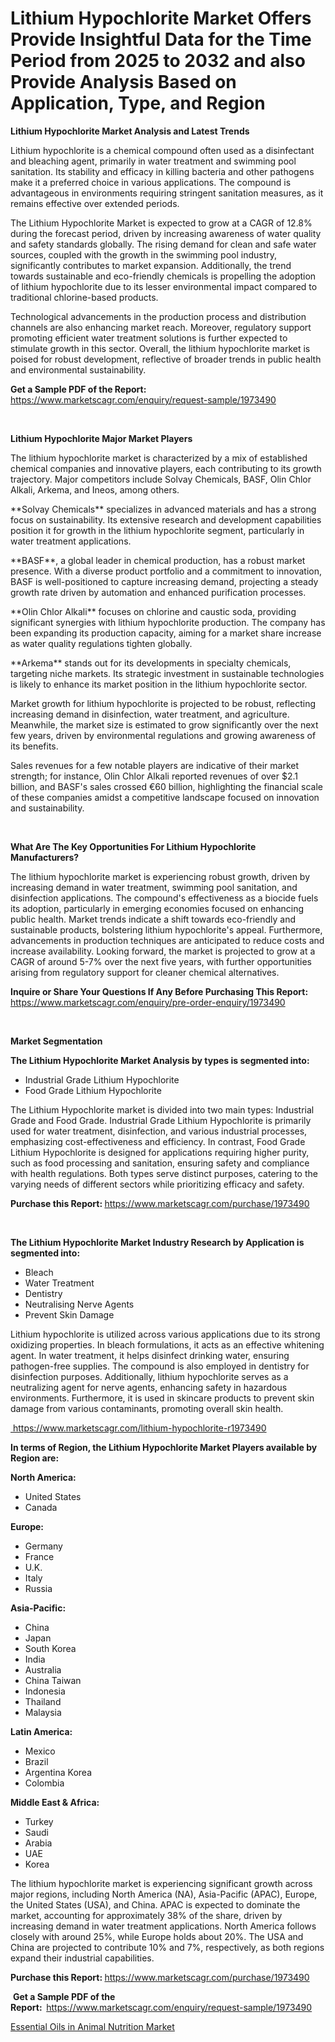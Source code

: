 <p><h1>Lithium Hypochlorite Market Offers Provide Insightful Data for the Time Period from 2025 to 2032 and also Provide Analysis Based on Application, Type, and Region</h1></p><p><strong>Lithium Hypochlorite Market Analysis and Latest Trends</strong></p>
<p><p>Lithium hypochlorite is a chemical compound often used as a disinfectant and bleaching agent, primarily in water treatment and swimming pool sanitation. Its stability and efficacy in killing bacteria and other pathogens make it a preferred choice in various applications. The compound is advantageous in environments requiring stringent sanitation measures, as it remains effective over extended periods.</p><p>The Lithium Hypochlorite Market is expected to grow at a CAGR of 12.8% during the forecast period, driven by increasing awareness of water quality and safety standards globally. The rising demand for clean and safe water sources, coupled with the growth in the swimming pool industry, significantly contributes to market expansion. Additionally, the trend towards sustainable and eco-friendly chemicals is propelling the adoption of lithium hypochlorite due to its lesser environmental impact compared to traditional chlorine-based products.</p><p>Technological advancements in the production process and distribution channels are also enhancing market reach. Moreover, regulatory support promoting efficient water treatment solutions is further expected to stimulate growth in this sector. Overall, the lithium hypochlorite market is poised for robust development, reflective of broader trends in public health and environmental sustainability.</p></p>
<p><strong>Get a Sample PDF of the Report:&nbsp;</strong> <a href="https://www.marketscagr.com/enquiry/request-sample/1973490?utm_campaign=2987&utm_medium=2&utm_source=Github&utm_content=ia&utm_term=01042025&utm_id=lithium-hypochlorite">https://www.marketscagr.com/enquiry/request-sample/1973490</a></p>
<p>&nbsp;</p>
<p><strong>Lithium Hypochlorite Major Market Players</strong></p>
<p><p>The lithium hypochlorite market is characterized by a mix of established chemical companies and innovative players, each contributing to its growth trajectory. Major competitors include Solvay Chemicals, BASF, Olin Chlor Alkali, Arkema, and Ineos, among others.</p><p>**Solvay Chemicals** specializes in advanced materials and has a strong focus on sustainability. Its extensive research and development capabilities position it for growth in the lithium hypochlorite segment, particularly in water treatment applications.  </p><p>**BASF**, a global leader in chemical production, has a robust market presence. With a diverse product portfolio and a commitment to innovation, BASF is well-positioned to capture increasing demand, projecting a steady growth rate driven by automation and enhanced purification processes.</p><p>**Olin Chlor Alkali** focuses on chlorine and caustic soda, providing significant synergies with lithium hypochlorite production. The company has been expanding its production capacity, aiming for a market share increase as water quality regulations tighten globally.</p><p>**Arkema** stands out for its developments in specialty chemicals, targeting niche markets. Its strategic investment in sustainable technologies is likely to enhance its market position in the lithium hypochlorite sector.</p><p>Market growth for lithium hypochlorite is projected to be robust, reflecting increasing demand in disinfection, water treatment, and agriculture. Meanwhile, the market size is estimated to grow significantly over the next few years, driven by environmental regulations and growing awareness of its benefits.</p><p>Sales revenues for a few notable players are indicative of their market strength; for instance, Olin Chlor Alkali reported revenues of over $2.1 billion, and BASF's sales crossed €60 billion, highlighting the financial scale of these companies amidst a competitive landscape focused on innovation and sustainability.</p></p>
<p>&nbsp;</p>
<p><strong>What Are The Key Opportunities For Lithium Hypochlorite Manufacturers?</strong></p>
<p><p>The lithium hypochlorite market is experiencing robust growth, driven by increasing demand in water treatment, swimming pool sanitation, and disinfection applications. The compound's effectiveness as a biocide fuels its adoption, particularly in emerging economies focused on enhancing public health. Market trends indicate a shift towards eco-friendly and sustainable products, bolstering lithium hypochlorite's appeal. Furthermore, advancements in production techniques are anticipated to reduce costs and increase availability. Looking forward, the market is projected to grow at a CAGR of around 5-7% over the next five years, with further opportunities arising from regulatory support for cleaner chemical alternatives.</p></p>
<p><strong>Inquire or Share Your Questions If Any Before Purchasing This Report:</strong> <a href="https://www.marketscagr.com/enquiry/pre-order-enquiry/1973490?utm_campaign=2987&utm_medium=2&utm_source=Github&utm_content=ia&utm_term=01042025&utm_id=lithium-hypochlorite">https://www.marketscagr.com/enquiry/pre-order-enquiry/1973490</a></p>
<p>&nbsp;</p>
<p><strong>Market Segmentation</strong></p>
<p><strong>The Lithium Hypochlorite Market Analysis by types is segmented into:</strong></p>
<p><ul><li>Industrial Grade Lithium Hypochlorite</li><li>Food Grade Lithium Hypochlorite</li></ul></p>
<p><p>The Lithium Hypochlorite market is divided into two main types: Industrial Grade and Food Grade. Industrial Grade Lithium Hypochlorite is primarily used for water treatment, disinfection, and various industrial processes, emphasizing cost-effectiveness and efficiency. In contrast, Food Grade Lithium Hypochlorite is designed for applications requiring higher purity, such as food processing and sanitation, ensuring safety and compliance with health regulations. Both types serve distinct purposes, catering to the varying needs of different sectors while prioritizing efficacy and safety.</p></p>
<p><strong>Purchase this Report:&nbsp;</strong><a href="https://www.marketscagr.com/purchase/1973490?utm_campaign=2987&utm_medium=2&utm_source=Github&utm_content=ia&utm_term=01042025&utm_id=lithium-hypochlorite">https://www.marketscagr.com/purchase/1973490</a></p>
<p>&nbsp;</p>
<p><strong>The Lithium Hypochlorite Market Industry Research by Application is segmented into:</strong></p>
<p><ul><li>Bleach</li><li>Water Treatment</li><li>Dentistry</li><li>Neutralising Nerve Agents</li><li>Prevent Skin Damage</li></ul></p>
<p><p>Lithium hypochlorite is utilized across various applications due to its strong oxidizing properties. In bleach formulations, it acts as an effective whitening agent. In water treatment, it helps disinfect drinking water, ensuring pathogen-free supplies. The compound is also employed in dentistry for disinfection purposes. Additionally, lithium hypochlorite serves as a neutralizing agent for nerve agents, enhancing safety in hazardous environments. Furthermore, it is used in skincare products to prevent skin damage from various contaminants, promoting overall skin health.</p></p>
<p><a href="https://www.marketscagr.com/lithium-hypochlorite-r1973490?utm_campaign=2987&utm_medium=2&utm_source=Github&utm_content=ia&utm_term=01042025&utm_id=lithium-hypochlorite">&nbsp;https://www.marketscagr.com/lithium-hypochlorite-r1973490</a></p>
<p><strong>In terms of Region, the Lithium Hypochlorite Market Players available by Region are:</strong></p>
<p>
    <p> <strong> North America: </strong>
        <ul>
            <li>United States</li>
            <li>Canada</li>
        </ul>
        </p> 
    <p> <strong> Europe: </strong>
        <ul>
            <li>Germany</li>
            <li>France</li>
            <li>U.K.</li>
            <li>Italy</li>
            <li>Russia</li>
        </ul>
        </p> 
    <p> <strong> Asia-Pacific: </strong>
        <ul>
            <li>China</li>
            <li>Japan</li>
            <li>South Korea</li>
            <li>India</li>
            <li>Australia</li>
            <li>China Taiwan</li>
            <li>Indonesia</li>
            <li>Thailand</li>
            <li>Malaysia</li>
        </ul>
        </p> 
    <p> <strong> Latin America: </strong>
        <ul>
            <li>Mexico</li>
            <li>Brazil</li>
            <li>Argentina Korea</li>
            <li>Colombia</li>
        </ul>
        </p> 
    <p> <strong> Middle East & Africa: </strong>
        <ul>
            <li>Turkey</li>
            <li>Saudi</li>
            <li>Arabia</li>
            <li>UAE</li>
            <li>Korea</li>
        </ul>
    </p>
    </p>
<p><p>The lithium hypochlorite market is experiencing significant growth across major regions, including North America (NA), Asia-Pacific (APAC), Europe, the United States (USA), and China. APAC is expected to dominate the market, accounting for approximately 38% of the share, driven by increasing demand in water treatment applications. North America follows closely with around 25%, while Europe holds about 20%. The USA and China are projected to contribute 10% and 7%, respectively, as both regions expand their industrial capabilities.</p></p>
<p><strong>Purchase this Report: </strong><a href="https://www.marketscagr.com/purchase/1973490?utm_campaign=2987&utm_medium=2&utm_source=Github&utm_content=ia&utm_term=01042025&utm_id=lithium-hypochlorite">https://www.marketscagr.com/purchase/1973490</a></p>
<p>&nbsp;<strong>Get a Sample PDF of the Report:&nbsp;&nbsp;</strong><a href="https://www.marketscagr.com/enquiry/request-sample/1973490?utm_campaign=2987&utm_medium=2&utm_source=Github&utm_content=ia&utm_term=01042025&utm_id=lithium-hypochlorite">https://www.marketscagr.com/enquiry/request-sample/1973490</a></p>
<p><strong></strong></p>
<p><p><a href="https://github.com/mabutironaldo/Market-Research-Report-List-7/blob/main/essential-oils-in-animal-nutrition-market.md?utm_campaign=2987&utm_medium=2&utm_source=Github&utm_content=ia&utm_term=01042025&utm_id=lithium-hypochlorite">Essential Oils in Animal Nutrition Market</a></p></p>